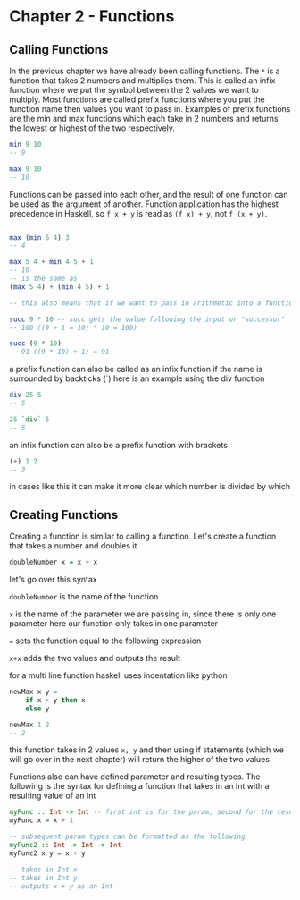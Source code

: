 # Chapter 2 - Functions

## Calling Functions

In the previous chapter we have already been calling functions.  The `*` is a function that takes 2 numbers and multiplies them.  This is called an infix function where we put the symbol between the 2 values we want to multiply.  Most functions are called prefix functions where you put the function name then values you want to pass in. Examples of prefix functions are the min and max functions which each take in 2 numbers and returns the lowest or highest of the two respectively.

```haskell
min 9 10
-- 9

max 9 10
-- 10
```

Functions can be passed into each other, and the result of one function can be used as the argument of another. Function application has the highest precedence in Haskell, so `f x + y` is read as `(f x) + y`, not `f (x + y)`.

```haskell

max (min 5 4) 3
-- 4

max 5 4 + min 4 5 + 1
-- 10
-- is the same as
(max 5 4) + (min 4 5) + 1

-- this also means that if we want to pass in arithmetic into a function it has to be wrapped in brackets

succ 9 * 10 -- succ gets the value following the input or "successor"
-- 100 ((9 + 1 = 10) * 10 = 100)

succ (9 * 10)
-- 91 ((9 * 10) + 1) = 91
```

a prefix function can also be called as an infix function if the name is surrounded by backticks (\`) here is an example using the div function

```haskell
div 25 5
-- 5

25 `div` 5
-- 5
```

an infix function can also be a prefix function with brackets

```haskell
(+) 1 2
-- 3
```

in cases like this it can make it more clear which number is divided by which

## Creating Functions

Creating a function is similar to calling a function.  Let's create a function that takes a number and doubles it

```haskell
doubleNumber x = x + x
```

let's go over this syntax

`doubleNumber` is the name of the function

`x` is the name of the parameter we are passing in, since there is only one parameter here our function only takes in one parameter

`=` sets the function equal to the following expression

`x+x` adds the two values and outputs the result

for a multi line function haskell uses indentation like python

```haskell
newMax x y =
    if x > y then x
    else y

newMax 1 2
-- 2
```

this function takes in 2 values `x, y` and then using if statements (which we will go over in the next chapter) will return the higher of the two values

Functions also can have defined parameter and resulting types.  The following is the syntax for defining a function that takes in an Int with a resulting value of an Int

```haskell
myFunc :: Int -> Int -- first int is for the param, second for the resulting value type
myFunc x = x + 1

-- subsequent param types can be formatted as the following
myFunc2 :: Int -> Int -> Int
myFunc2 x y = x + y

-- takes in Int x
-- takes in Int y
-- outputs x + y as an Int
```
    